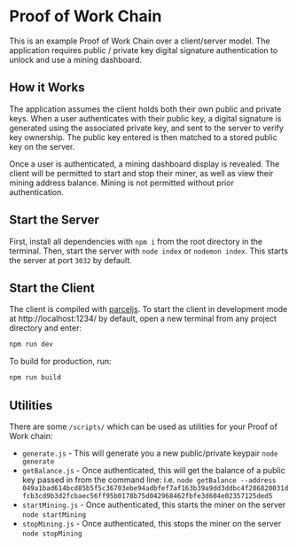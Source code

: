 # Proof of Work Chain

This is an example Proof of Work Chain over a client/server model. The application requires public / private key digital signature authentication to unlock and use a mining dashboard.

## How it Works
The application assumes the client holds both their own public and private keys. When a user authenticates with their public key, a digital signature is generated using the associated private key, and sent to the server to verify key ownership. The public key entered is then matched to a stored public key on the server.

Once a user is authenticated, a mining dashboard display is revealed. The client will be permitted to start and stop their miner, as well as view their mining address balance. Mining is not permitted without prior authentication.

## Start the Server

First, install all dependencies with `npm i` from the root directory in the terminal. Then, start the server with `node index` or `nodemon index`. This starts the server at port `3032` by default.

## Start the Client
The client is compiled with [parceljs](https://en.parceljs.org/getting_started.html). To start the client in development mode at http://localhost:1234/ by default, open a new terminal from any project directory and enter: 
```bash
npm run dev
```
To build for production, run:

```bash
npm run build
```


## Utilities

There are some `/scripts/` which can be used as utilities for your Proof of Work chain: 

- `generate.js` - This will generate you a new public/private keypair `node generate`
- `getBalance.js` - Once authenticated, this will get the balance of a public key passed in from the command line: i.e. `node getBalance --address 049a1bad614bcd85b5f5c36703ebe94adbfef7af163b39a9dd3ddbc4f286820031dfcb3cd9b3d2fcbaec56ff95b0178b75d042968462fbfe3d604e02357125ded5`
- `startMining.js` - Once authenticated, this starts the miner on the server `node startMining`
- `stopMining.js` - Once authenticated, this stops the miner on the server `node stopMining`

